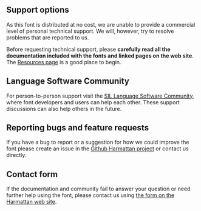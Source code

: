 
## Support options

As this font is distributed at no cost, we are unable to provide a commercial level of personal technical support. We will, however, try to resolve problems that are reported to us.

Before requesting technical support, please **carefully read all the documentation included with the fonts and linked pages on the web site**. The [Resources page](resources) is a good place to begin.

## Language Software Community

For person-to-person support visit the [SIL Language Software Community](https://community.software.sil.org/c/silfonts), where font developers and users can help each other. These support discussions can also help others in the future.

## Reporting bugs and feature requests

If you have a bug to report or a suggestion for how we could improve the font please create an issue in the [Github Harmattan project](https://github.com/silnrsi/font-harmattan/issues) or contact us directly.

## Contact form

If the documentation and community fail to answer your question or need further help using the font, please contact us using [the form on the Harmattan web site](https://software.sil.org/harmattan/about/contact/).

